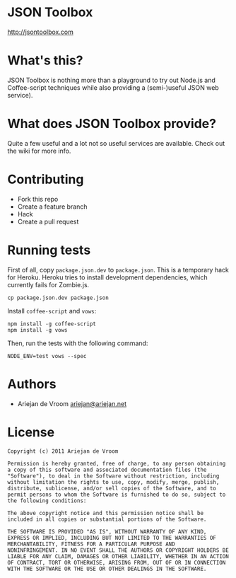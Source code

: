 # JSON Toolbox

http://jsontoolbox.com

# What's this?

JSON Toolbox is nothing more than a playground to try out Node.js and
Coffee-script techniques while also providing a (semi-)useful JSON web
service).

# What does JSON Toolbox provide?

Quite a few useful and a lot not so useful services are available. Check
out the wiki for more info.

# Contributing

 * Fork this repo
 * Create a feature branch
 * Hack
 * Create a pull request

# Running tests

First of all, copy `package.json.dev` to `package.json`. This is a
temporary hack for Heroku. Heroku tries to install development
dependencies, which currently fails for Zombie.js.

    cp package.json.dev package.json

Install `coffee-script` and `vows`:

    npm install -g coffee-script
    npm install -g vows

Then, run the tests with the following command:

    NODE_ENV=test vows --spec

# Authors

 * Ariejan de Vroom <ariejan@ariejan.net>

# License

    Copyright (c) 2011 Ariejan de Vroom

    Permission is hereby granted, free of charge, to any person obtaining
    a copy of this software and associated documentation files (the
    "Software"), to deal in the Software without restriction, including
    without limitation the rights to use, copy, modify, merge, publish,
    distribute, sublicense, and/or sell copies of the Software, and to
    permit persons to whom the Software is furnished to do so, subject to
    the following conditions:

    The above copyright notice and this permission notice shall be
    included in all copies or substantial portions of the Software.

    THE SOFTWARE IS PROVIDED "AS IS", WITHOUT WARRANTY OF ANY KIND,
    EXPRESS OR IMPLIED, INCLUDING BUT NOT LIMITED TO THE WARRANTIES OF
    MERCHANTABILITY, FITNESS FOR A PARTICULAR PURPOSE AND
    NONINFRINGEMENT. IN NO EVENT SHALL THE AUTHORS OR COPYRIGHT HOLDERS BE
    LIABLE FOR ANY CLAIM, DAMAGES OR OTHER LIABILITY, WHETHER IN AN ACTION
    OF CONTRACT, TORT OR OTHERWISE, ARISING FROM, OUT OF OR IN CONNECTION
    WITH THE SOFTWARE OR THE USE OR OTHER DEALINGS IN THE SOFTWARE.

